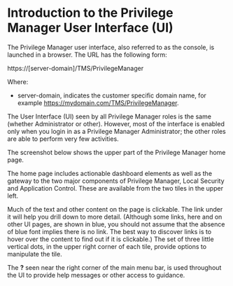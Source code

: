 [title]: # (The Privilege Manager UI)
[tags]: # (User Interface,Console,Overview)
[priority]: # (2000)
# Introduction to the Privilege Manager User Interface (UI)

The Privilege Manager user interface, also referred to as the console, is launched in a browser. The URL has the following form:

https://[server-domain]/TMS/PrivilegeManager

Where:

* server-domain, indicates the customer specific domain name, for example https://mydomain.com/TMS/PrivilegeManager.

The User Interface (UI) seen by all Privilege Manager roles is the same (whether Administrator or other). However, most of the interface is enabled only when you login in as a Privilege Manager Administrator; the other roles are able to perform very few activities.

The screenshot below shows the upper part of the Privilege Manager home page.

<User-added image>

The home page includes actionable dashboard elements as well as the gateway to the two major components of Privilege Manager, Local Security and Application Control. These are available from the two tiles in the upper left.

Much of the text and other content on the page is clickable. The link under it will help you drill down to more detail. (Although some links, here and on other UI pages, are shown in blue, you should not assume that the absence of blue font implies there is no link. The best way to discover links is to hover over the content to find out if it is clickable.) The set of three little vertical dots, in the upper right corner of each tile, provide options to manipulate the tile. <!-- TODO: revisit this paragraph -->

The __?__ seen near the right corner of the main menu bar, is used throughout the UI to provide help messages or other access to guidance.
